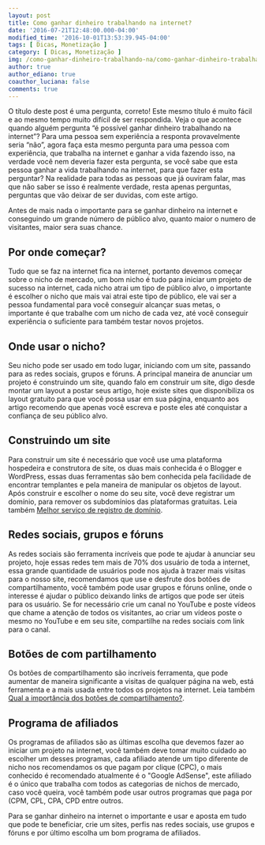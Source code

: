 ```yaml
---
layout: post
title: Como ganhar dinheiro trabalhando na internet?
date: '2016-07-21T12:48:00.000-04:00'
modified_time: '2016-10-01T13:53:39.945-04:00'
tags: [ Dicas, Monetização ]
category: [ Dicas, Monetização ]
img: /como-ganhar-dinheiro-trabalhando-na/como-ganhar-dinheiro-trabalhando-na.jpg
author: true
author_ediano: true
coauthor_luciana: false
comments: true
---
```


O título deste post é uma pergunta, correto! Este mesmo título é muito fácil e ao mesmo tempo muito difícil de ser respondida. Veja o que acontece quando alguém pergunta “é possível ganhar dinheiro trabalhando na internet”? Para uma pessoa sem experiência a responta provavelmente seria “não”, agora faça esta mesmo pergunta para uma pessoa com experiência, que trabalha na internet e ganhar a vida fazendo isso, na verdade você nem deveria fazer esta pergunta, se você sabe que esta pessoa ganhar a vida trabalhando na internet, para que fazer esta perguntar? Na realidade para todas as pessoas que já ouviram falar, mas que não saber se isso é realmente verdade, resta apenas perguntas, perguntas que vão deixar de ser duvidas, com este artigo.

Antes de mais nada o importante para se ganhar dinheiro na internet e conseguindo um grande número de público alvo, quanto maior o numero de visitantes, maior sera suas chance.

## Por onde começar?
Tudo que se faz na internet fica na internet, portanto devemos começar sobre o nicho de mercado, um bom nicho é tudo para iniciar um projeto de sucesso na internet, cada nicho atrai um tipo de público alvo, o importante é escolher o nicho que mais vai atrai este tipo de público, ele vai ser a pessoa fundamental para você conseguir alcançar suas metas, o importante é que trabalhe com um nicho de cada vez, até você conseguir experiência o suficiente para também testar novos projetos.

## Onde usar o nicho?
Seu nicho pode ser usado em todo lugar, iniciando com um site, passando para as redes sociais, grupos e fóruns. A principal maneira de anunciar um projeto é construindo um site, quando falo em construir um site, digo desde montar um layout a postar seus artigo, hoje existe sites que disponibiliza os layout gratuito para que você possa usar em sua página, enquanto aos artigo recomendo que apenas você escreva e poste eles até conquistar a confiança de seu público alvo.

## Construindo um site
Para construir um site é necessário que você use uma plataforma hospedeira e construtora de site, os duas mais conhecida é o Blogger e WordPress, essas duas ferramentas são bem conhecida pela facilidade de encontrar templantes e pela maneira de manipular os objetos de layout. Após construir e escolher o nome do seu site, você deve registrar um domínio, para remover os subdomínios das plataformas gratuitas. Leia também <a href="http://www.insideblock.com/2016/07/melhor-servico-de-registro-de-dominio.html" target="_blank">Melhor serviço de registro de domínio</a>.

## Redes sociais, grupos e fóruns
As redes sociais são ferramenta incríveis que pode te ajudar à anunciar seu projeto, hoje essas redes tem mais de 70% dos usuário de toda a internet, essa grande quantidade de usuários pode nos ajuda à trazer mais visitas para o nosso site, recomendamos que use e desfrute dos botões de compartilhamento, você também pode usar grupos e fóruns online, onde o interesse é ajudar o público deixando links de artigos que pode ser úteis para os usuário. Se for necessário crie um canal no YouTube e poste vídeos que chame a atenção de todos os visitantes, ao criar um vídeos poste o mesmo no YouTube e em seu site, compartilhe na redes sociais com link para o canal.

## Botões de com partilhamento
Os botões de compartilhamento são incríveis ferramenta, que pode aumentar de maneira significante a visitas de qualquer página na web, está ferramenta e a mais usada entre todos os projetos na internet. Leia também <a href="http://www.insideblock.com/2016/07/qual-importancia-dos-botoes-de.html" target="_blank">Qual a importância dos botões de compartilhamento?</a>.

## Programa de afiliados
Os programas de afiliados são as últimas escolha que devemos fazer ao iniciar um projeto na internet, você também deve tomar muito cuidado ao escolher um desses programas, cada afiliado atende um tipo diferente de nicho nos recomendamos os que pagam por clique (CPC), o mais conhecido é recomendado atualmente é o "Google AdSense", este afiliado é o único que trabalha com todos as categorias de nichos de mercado, caso você queira, você também pode usar outros programas que paga por (CPM, CPL, CPA, CPD entre outros.

Para se ganhar dinheiro na internet o importante e usar e aposta em tudo que pode te beneficiar, crie um sites, perfis nas redes sociais, use grupos e fóruns e por último escolha um bom programa de afiliados.